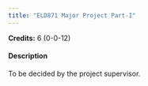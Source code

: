 ```yaml
---
title: "ELD871 Major Project Part-I"
---
```

**Credits:** 6 (0-0-12)

#### Description
To be decided by the project supervisor.
